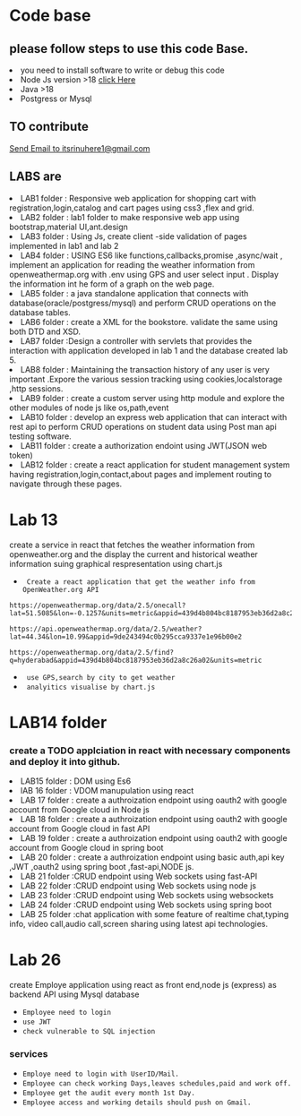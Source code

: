 # Code base 
## please follow steps to use this code Base.

<li>  you need to install software to write or debug this code
<li> Node Js version >18 <a href="https://www.bing.com/ck/a?!&&p=4546dc6eae140544JmltdHM9MTY4OTIwNjQwMCZpZ3VpZD0xM2NjODFkOC1kMjBmLTZjZDMtMWZjMS05MzI3ZDNiZDZkZTUmaW5zaWQ9NTIwMA&ptn=3&hsh=3&fclid=13cc81d8-d20f-6cd3-1fc1-9327d3bd6de5&psq=node+js+download&u=a1aHR0cHM6Ly9ub2RlanMub3JnL2VuL2Rvd25sb2Fk&ntb=1"> click Here</a>
<li> Java >18
<li> Postgress or Mysql

## TO contribute 
<a href="mailto:itsrinuhere1@gmail.com">Send Email to itsrinuhere1@gmail.com</a>
## LABS are

<li> LAB1 folder :
Responsive web application for shopping cart with registration,login,catalog and cart pages using css3 ,flex and grid.
</li>
<li> LAB2 folder :  lab1 folder to make responsive web app using bootstrap,material UI,ant.design</li>
<li> LAB3 folder : Using Js, create client -side validation of pages implemented in lab1 and lab 2</li>
<li> LAB4 folder : USING ES6 like functions,callbacks,promise ,async/wait , implement an application for reading the weather information from openweathermap.org with .env using GPS and user select input . Display the information int he form of a graph on the web page.</li>
<li> LAB5 folder : a java standalone application that connects with database(oracle/postgress/mysql) and perform CRUD operations on the database tables.</li>
<li> LAB6 folder : create a XML for the bookstore. validate the same using both DTD and XSD.</li>
<li> LAB7 folder :Design a controller with servlets that provides the interaction with application developed in lab 1 and the database created lab 5.</li>
<li> LAB8 folder : Maintaining the transaction history of any user is very important .Expore the various session tracking using cookies,localstorage ,http sessions.</li>
<li> 
LAB9 folder : create a custom server using http module and explore the other modules of node js like  os,path,event</li>
<li> LAB10 folder : develop an express web application that can interact with rest api to perform CRUD operations on student data using Post man api testing software.</li>
<li> LAB11 folder : create a authorization endoint using JWT(JSON web token)</li>
<li> LAB12 folder : create a react application for student management system having registration,login,contact,about pages and implement routing to navigate through these pages.

# Lab 13

create a service in react that fetches the weather information from openweather.org and the display the current and historical weather information suing graphical respresentation using chart.js
- ` Create a react application that get the weather info from OpenWeather.org API`
```
https://openweathermap.org/data/2.5/onecall?lat=51.5085&lon=-0.1257&units=metric&appid=439d4b804bc8187953eb36d2a8c26a02
```
```
https://api.openweathermap.org/data/2.5/weather?lat=44.34&lon=10.99&appid=9de243494c0b295cca9337e1e96b00e2
```
```
https://openweathermap.org/data/2.5/find?q=hyderabad&appid=439d4b804bc8187953eb36d2a8c26a02&units=metric
```
- ` use GPS,search by city to get weather`
- ` analyitics visualise by chart.js`
# LAB14 folder 
### create a TODO applciation in react with necessary components and deploy it into github.</li>
<li> LAB15 folder : DOM using Es6 </li>
<li> lAB 16 folder : VDOM manupulation using react</li>
<li> LAB 17 folder : create a authroization endpoint using oauth2 with google account from Google cloud in Node js</li>
<li> LAB 18 folder : create a authroization endpoint using oauth2 with google account from Google cloud in fast API</li>
<li> LAB 19 folder : create a authroization endpoint using oauth2 with google account from Google cloud in spring boot</li>
<li> LAB 20 folder : create a authroization endpoint using basic auth,api key ,JWT ,oauth2 using spring boot ,fast-api,NODE js.</li>
<li> LAB 21 folder :CRUD endpoint using Web sockets using fast-API</li>
<li> LAB 22 folder :CRUD endpoint using Web sockets using node js</li>
<li> LAB 23 folder :CRUD endpoint using Web sockets using websockets</li>
<li> LAB 24 folder :CRUD endpoint using Web sockets using spring boot</li>
<li> LAB 25 folder :chat application with some feature of realtime chat,typing info, video call,audio call,screen sharing using latest api technologies.</li>

# Lab 26 

create Employe application using react  as front end,node js (express) as backend API using Mysql database

- `Employee need to login`
- `use JWT`
- `check vulnerable to SQL injection`

### services

- `Employe need to login with UserID/Mail.`
- `Employee can check working Days,leaves schedules,paid and work off.`
- `Employee get the audit every month 1st Day.`
- `Employee access and working details should push on Gmail.`

